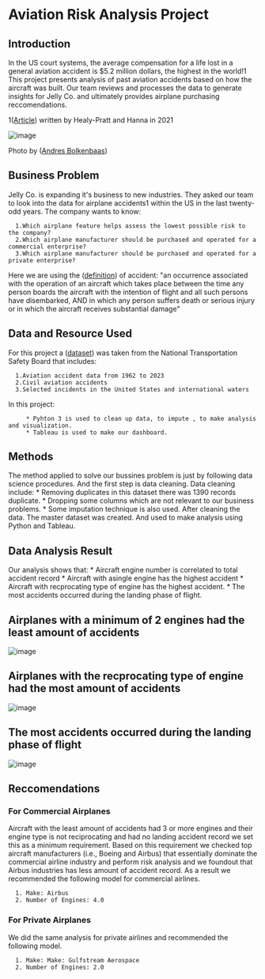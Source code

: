# Aviation Risk Analysis Project

## Introduction

In the US court systems, the average compensation for a life lost in a general aviation accident is $5.2 million dollars, the highest in the world!1
This project presents analysis of past aviation accidents based on how the aircraft was built. Our team reviews and processes the data to generate insights for Jelly Co. and ultimately provides airplane purchasing reccomendations.

1([Article](https://www.keystonelaw.com/keynotes/how-is-compensation-calculated-after-an-aviation-accident)) written by Healy-Pratt and Hanna in 2021 

![image](https://storage.googleapis.com/mcp_acc_236blog/uploads/2014/11/018067-vroeg-II1.jpg)

Photo by ([Andres Bolkenbaas](https://blog.klm.com/6-tips-for-creative-aviation-photography/))

## Business Problem
Jelly Co. is expanding it's business to new industries. They asked our team to look into the data for airplane accidents1 within the US in the last twenty-odd years. 
The company wants to know:

```
  1.Which airplane feature helps assess the lowest possible risk to the company?
  2.Which airplane manufacturer should be purchased and operated for a commercial enterprise?
  3.Which airplane manufacturer should be purchased and operated for a private enterprise?
```
Here we are using the ([definition](https://www.faa.gov/faq/what-constitutes-post-accident-test-what-definition-accident#:~:text=The%20FAA%20and%20the%20National,any%20person%20suffers%20death%20or)) of accident: "an occurrence associated with the operation of an aircraft which takes place between the time any person boards the aircraft with the intention of flight and all such persons have disembarked, AND in which any person suffers death or serious injury or in which the aircraft receives substantial damage"

## Data and Resource Used
For this project a ([dataset](https://www.kaggle.com/datasets/khsamaha/aviation-accident-database-synopses)) was taken from the National Transportation Safety Board that includes:

```
  1.Aviation accident data from 1962 to 2023
  2.Civil aviation accidents
  3.Selected incidents in the United States and international waters
```
In this project:
```
     * Pyhton 3 is used to clean up data, to impute , to make analysis and visualization.
     * Tableau is used to make our dashboard.
```
## Methods
The method applied to solve our bussines problem is just by following data science procedures. And the first step is data cleaning.
Data cleaning include:
      * Removing duplicates in this dataset there was 1390 records duplicate.
      * Dropping some columns which are not relevant to our business problems.
      * Some imputation technique is also used.
After cleaning the data. The master dataset was created. And used to make analysis using Python and Tableau.
## Data Analysis Result
Our analysis shows that:
      * Aircraft engine number is correlated to total accident record
      * Aircraft with asingle engine has the highest accident
      * Aircraft with recprocating type of engine has the highest accident.
      * The most accidents occurred during the landing phase of flight.
      
## Airplanes with a minimum of 2 engines had the least amount of accidents

![image](https://github.com/ermiyas-sidama/Aircraft_Risk_Analysis/assets/160514617/4dcf86d3-0460-448b-912f-56d55f7f2e04)

## Airplanes with the recprocating type of engine had the most amount of accidents

![image](https://github.com/ermiyas-sidama/Aircraft_Risk_Analysis/assets/160514617/857f30f2-f43c-4e0f-9301-0a6dbf02bfd7)

## The most accidents occurred during the landing phase of flight

![image](https://github.com/ermiyas-sidama/Aircraft_Risk_Analysis/assets/160514617/90768e02-b564-459f-94de-6f1004228c62)


## Reccomendations
### For Commercial Airplanes
Aircraft with the least amount of accidents had 3 or more engines and their engine type is not reciprocating and had no landing accident record we set this as a minimum requirement. 
Based on this requirement we checked top aircraft manufacturers (i.e., Boeing and Airbus) that essentially dominate the commercial airline industry and perform risk analysis and we 
foundout that Airbus industries has less amount of accident record. As a result we recommended the following model for commercial airlines.
```
  1. Make: Airbus
  2. Number of Engines: 4.0
```
### For Private Airplanes
We did the same analysis for private airlines and recommended the following model.
```
  1. Make: Make: Gulfstream Aerospace
  2. Number of Engines: 2.0
```




















